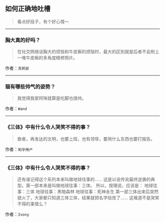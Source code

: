 ## 如何正确地吐槽

> 看点好段子，有个好心情～


 
---

### 胸大真的好吗？

> 在社交网络谈胸大的烦恼和牛皮癣的烦恼时，最大的区别就是后者不会附上一堆牛皮癣的多角度精修照片。


作者：`苏莉安`

---

### 猫有哪些帅气的姿势？

> 我觉得我家阿咪就算是吃脚也很帅。
>  
>  
>  
>  
>  


作者：`Wand`

---

### 《三体》中有什么令人哭笑不得的事？

> 歌者，再发达的文明，也要上班，也有领导，要用什么东西也要打报告。


作者：`知乎用户`

---

### 《三体》中有什么令人哭笑不得的事？

> 还有谁记得这个系列本来叫做地球往事的……
> 这是以讹传讹最终逆袭的典型。第一部本来是叫做地球往事：三体。
> 所以，按理说，应该是：
> 地球往事：三体
> 地球往事：黑暗森林
> 地球往事：死神永生
> 第一部三体出来后突然就火了，大家都只知道三体三体，结果就把名字给改了……
> 这难道不是哭笑不得的事情么？


作者：`Ivony`